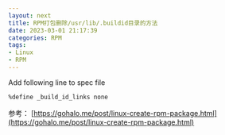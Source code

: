 ```yaml
---
layout: next
title: RPM打包删除/usr/lib/.buildid目录的方法
date: 2023-03-01 21:17:39
categories: RPM
tags: 
- Linux
- RPM
---
```


Add following line to spec file
```bash
%define _build_id_links none
```
参考：
[https://gohalo.me/post/linux-create-rpm-package.html](https://gohalo.me/post/linux-create-rpm-package.html)
